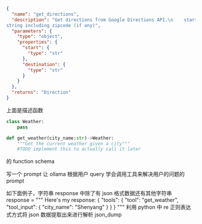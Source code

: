 ```json
{
  "name": "get_directions",
  "description": "Get directions from Google Directions API.\n    start: start address as a string including zipcode (if any)\n    destination: end address as a 
string including zipcode (if any)",
  "parameters": {
    "type": "object",
    "properties": {
      "start": {
        "type": "str"
      },
      "destination": {
        "type": "str"
      }
    }
  },
  "returns": "Direction"
}
```
上面是描述函数 
```python
class Weather:
    pass

def get_weather(city_name:str)->Weather:
    """Get the current weather given a city"""
    #TODO implement this to actually call it later

```
的 function schema

写一个 prompt 让 ollama 根据用户 query 学会调用工具来解决用户的问题的 prompt

如下面例子，字符串 response 中除了有 json 格式数据还有其他字符串
response = """
Here's my response:
{
    "tools": {
        "tool": "get_weather",
        "tool_input": {
        "city_name": "Shenyang"
        }
    }
}
"""
利用 python 中 re 正则表达式方式将 json 数据提取出来进行解析 json_dump